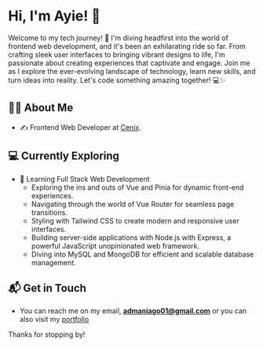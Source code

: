 # Hi, I'm Ayie! 👋

Welcome to my tech journey! 🚀 I'm diving headfirst into the world of frontend web development, and it's been an exhilarating ride so far. From crafting sleek user interfaces to bringing vibrant designs to life, I'm passionate about creating experiences that captivate and engage. Join me as I explore the ever-evolving landscape of technology, learn new skills, and turn ideas into reality. Let's code something amazing together! 💻✨

## 👨🏽 About Me

- ✍️ Frontend Web Developer at [Cenix](https://cenixweb.com/).

## 💻 Currently Exploring

- 🚀 Learning Full Stack Web Development
  - Exploring the ins and outs of Vue and Pinia for dynamic front-end experiences.
  - Navigating through the world of Vue Router for seamless page transitions.
  - Styling with Tailwind CSS to create modern and responsive user interfaces.
  - Building server-side applications with Node.js with Express, a powerful JavaScript unopinionated web framework.
  - Diving into MySQL and MongoDB for efficient and scalable database management.


## 📬 Get in Touch

- You can reach me on my email, **admaniago01@gmail.com** or you can also visit my [portfolio](https://ayiezac.netlify.app/)

Thanks for stopping by!
